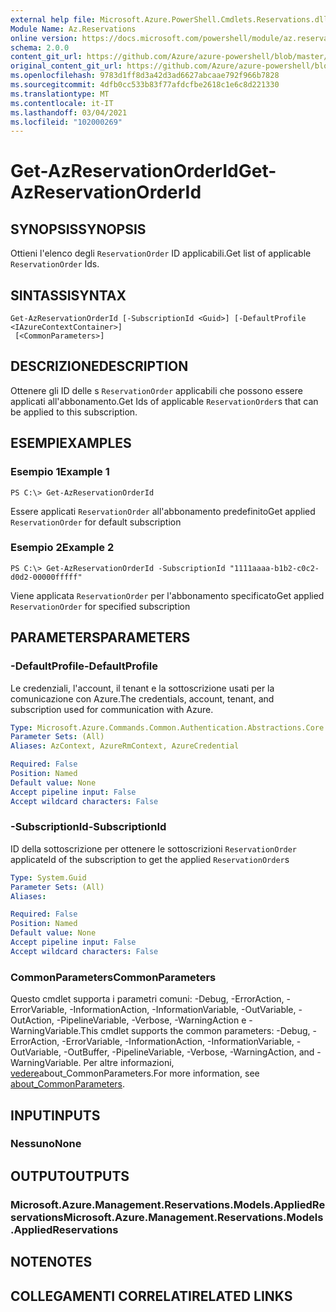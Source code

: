 ```yaml
---
external help file: Microsoft.Azure.PowerShell.Cmdlets.Reservations.dll-Help.xml
Module Name: Az.Reservations
online version: https://docs.microsoft.com/powershell/module/az.reservations/get-azreservationorderid
schema: 2.0.0
content_git_url: https://github.com/Azure/azure-powershell/blob/master/src/Reservations/Reservations/help/Get-AzReservationOrderId.md
original_content_git_url: https://github.com/Azure/azure-powershell/blob/master/src/Reservations/Reservations/help/Get-AzReservationOrderId.md
ms.openlocfilehash: 9783d1ff8d3a42d3ad6627abcaae792f966b7828
ms.sourcegitcommit: 4dfb0cc533b83f77afdcfbe2618c1e6c8d221330
ms.translationtype: MT
ms.contentlocale: it-IT
ms.lasthandoff: 03/04/2021
ms.locfileid: "102000269"
---
```

# <span data-ttu-id="27aa0-101">Get-AzReservationOrderId</span><span class="sxs-lookup"><span data-stu-id="27aa0-101">Get-AzReservationOrderId</span></span>

## <span data-ttu-id="27aa0-102">SYNOPSIS</span><span class="sxs-lookup"><span data-stu-id="27aa0-102">SYNOPSIS</span></span>
<span data-ttu-id="27aa0-103">Ottieni l'elenco degli `ReservationOrder` ID applicabili.</span><span class="sxs-lookup"><span data-stu-id="27aa0-103">Get list of applicable `ReservationOrder` Ids.</span></span>

## <span data-ttu-id="27aa0-104">SINTASSI</span><span class="sxs-lookup"><span data-stu-id="27aa0-104">SYNTAX</span></span>

```
Get-AzReservationOrderId [-SubscriptionId <Guid>] [-DefaultProfile <IAzureContextContainer>]
 [<CommonParameters>]
```

## <span data-ttu-id="27aa0-105">DESCRIZIONE</span><span class="sxs-lookup"><span data-stu-id="27aa0-105">DESCRIPTION</span></span>
<span data-ttu-id="27aa0-106">Ottenere gli ID delle s `ReservationOrder` applicabili che possono essere applicati all'abbonamento.</span><span class="sxs-lookup"><span data-stu-id="27aa0-106">Get Ids of applicable `ReservationOrder`s that can be applied to this subscription.</span></span>

## <span data-ttu-id="27aa0-107">ESEMPI</span><span class="sxs-lookup"><span data-stu-id="27aa0-107">EXAMPLES</span></span>

### <span data-ttu-id="27aa0-108">Esempio 1</span><span class="sxs-lookup"><span data-stu-id="27aa0-108">Example 1</span></span>
```
PS C:\> Get-AzReservationOrderId
```

<span data-ttu-id="27aa0-109">Essere applicati `ReservationOrder` all'abbonamento predefinito</span><span class="sxs-lookup"><span data-stu-id="27aa0-109">Get applied `ReservationOrder` for default subscription</span></span>

### <span data-ttu-id="27aa0-110">Esempio 2</span><span class="sxs-lookup"><span data-stu-id="27aa0-110">Example 2</span></span>
```
PS C:\> Get-AzReservationOrderId -SubscriptionId "1111aaaa-b1b2-c0c2-d0d2-00000fffff"
```

<span data-ttu-id="27aa0-111">Viene applicata `ReservationOrder` per l'abbonamento specificato</span><span class="sxs-lookup"><span data-stu-id="27aa0-111">Get applied `ReservationOrder` for specified subscription</span></span>

## <span data-ttu-id="27aa0-112">PARAMETERS</span><span class="sxs-lookup"><span data-stu-id="27aa0-112">PARAMETERS</span></span>

### <span data-ttu-id="27aa0-113">-DefaultProfile</span><span class="sxs-lookup"><span data-stu-id="27aa0-113">-DefaultProfile</span></span>
<span data-ttu-id="27aa0-114">Le credenziali, l'account, il tenant e la sottoscrizione usati per la comunicazione con Azure.</span><span class="sxs-lookup"><span data-stu-id="27aa0-114">The credentials, account, tenant, and subscription used for communication with Azure.</span></span>

```yaml
Type: Microsoft.Azure.Commands.Common.Authentication.Abstractions.Core.IAzureContextContainer
Parameter Sets: (All)
Aliases: AzContext, AzureRmContext, AzureCredential

Required: False
Position: Named
Default value: None
Accept pipeline input: False
Accept wildcard characters: False
```

### <span data-ttu-id="27aa0-115">-SubscriptionId</span><span class="sxs-lookup"><span data-stu-id="27aa0-115">-SubscriptionId</span></span>
<span data-ttu-id="27aa0-116">ID della sottoscrizione per ottenere le sottoscrizioni `ReservationOrder` applicate</span><span class="sxs-lookup"><span data-stu-id="27aa0-116">Id of the subscription to get the applied `ReservationOrder`s</span></span>

```yaml
Type: System.Guid
Parameter Sets: (All)
Aliases:

Required: False
Position: Named
Default value: None
Accept pipeline input: False
Accept wildcard characters: False
```

### <span data-ttu-id="27aa0-117">CommonParameters</span><span class="sxs-lookup"><span data-stu-id="27aa0-117">CommonParameters</span></span>
<span data-ttu-id="27aa0-118">Questo cmdlet supporta i parametri comuni: -Debug, -ErrorAction, -ErrorVariable, -InformationAction, -InformationVariable, -OutVariable, -OutAction, -PipelineVariable, -Verbose, -WarningAction e -WarningVariable.</span><span class="sxs-lookup"><span data-stu-id="27aa0-118">This cmdlet supports the common parameters: -Debug, -ErrorAction, -ErrorVariable, -InformationAction, -InformationVariable, -OutVariable, -OutBuffer, -PipelineVariable, -Verbose, -WarningAction, and -WarningVariable.</span></span> <span data-ttu-id="27aa0-119">Per altre informazioni, [vedere](http://go.microsoft.com/fwlink/?LinkID=113216)about_CommonParameters.</span><span class="sxs-lookup"><span data-stu-id="27aa0-119">For more information, see [about_CommonParameters](http://go.microsoft.com/fwlink/?LinkID=113216).</span></span>

## <span data-ttu-id="27aa0-120">INPUT</span><span class="sxs-lookup"><span data-stu-id="27aa0-120">INPUTS</span></span>

### <span data-ttu-id="27aa0-121">Nessuno</span><span class="sxs-lookup"><span data-stu-id="27aa0-121">None</span></span>

## <span data-ttu-id="27aa0-122">OUTPUT</span><span class="sxs-lookup"><span data-stu-id="27aa0-122">OUTPUTS</span></span>

### <span data-ttu-id="27aa0-123">Microsoft.Azure.Management.Reservations.Models.AppliedReservations</span><span class="sxs-lookup"><span data-stu-id="27aa0-123">Microsoft.Azure.Management.Reservations.Models.AppliedReservations</span></span>

## <span data-ttu-id="27aa0-124">NOTE</span><span class="sxs-lookup"><span data-stu-id="27aa0-124">NOTES</span></span>

## <span data-ttu-id="27aa0-125">COLLEGAMENTI CORRELATI</span><span class="sxs-lookup"><span data-stu-id="27aa0-125">RELATED LINKS</span></span>
